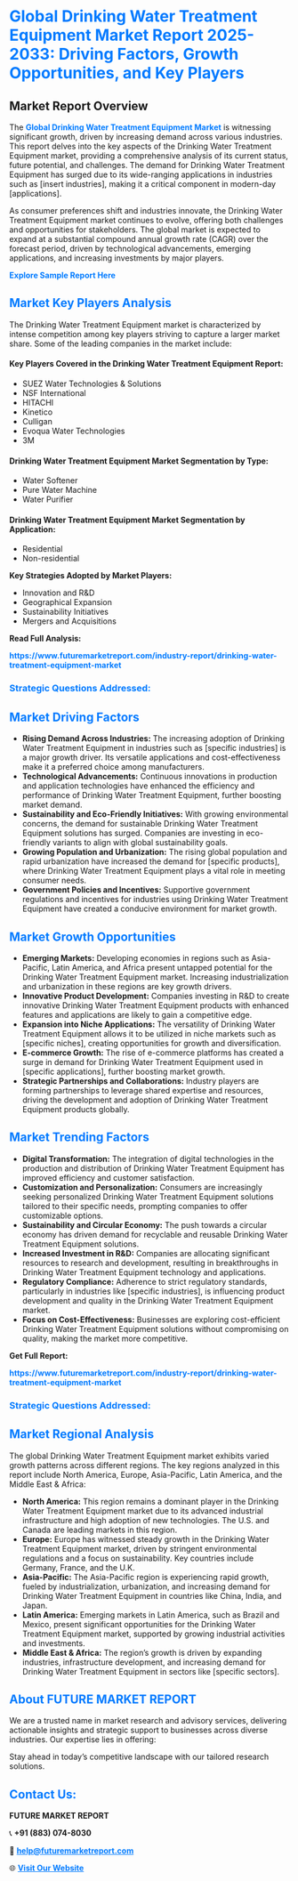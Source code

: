 <h1 style="color: #007BFF;">Global Drinking Water Treatment Equipment Market Report 2025-2033: Driving Factors, Growth Opportunities, and Key Players</h1>

<section id="overview">
<h2>Market Report Overview</h2>
<p>The <a href="https://www.futuremarketreport.com/industry-report/drinking-water-treatment-equipment-market" style="color: #007BFF; text-decoration: none;"><strong>Global Drinking Water Treatment Equipment Market</strong></a> is witnessing significant growth, driven by increasing demand across various industries. This report delves into the key aspects of the Drinking Water Treatment Equipment market, providing a comprehensive analysis of its current status, future potential, and challenges. The demand for Drinking Water Treatment Equipment has surged due to its wide-ranging applications in industries such as [insert industries], making it a critical component in modern-day [applications].</p>
<p>As consumer preferences shift and industries innovate, the Drinking Water Treatment Equipment market continues to evolve, offering both challenges and opportunities for stakeholders. The global market is expected to expand at a substantial compound annual growth rate (CAGR) over the forecast period, driven by technological advancements, emerging applications, and increasing investments by major players.</p>
</section>

<section id="overview">
<p><a href="https://www.futuremarketreport.com/request-sample/reportId=58590" style="color: #007BFF; text-decoration: none;"><strong>Explore Sample Report Here</strong></a></p>
</section>

<section id="key-players">
<h2 style="color: #007BFF;">Market Key Players Analysis</h2>
<p>The Drinking Water Treatment Equipment market is characterized by intense competition among key players striving to capture a larger market share. Some of the leading companies in the market include:</p>
<h4>Key Players Covered in the Drinking Water Treatment Equipment Report:</h4>
<ul><li>SUEZ Water Technologies &amp; Solutions</li><li>NSF International</li><li>HITACHI</li><li>Kinetico</li><li>Culligan</li><li>Evoqua Water Technologies</li><li>3M</li></ul>
<h4>Drinking Water Treatment Equipment Market Segmentation by Type:</h4>
<ul><li>Water Softener</li><li>Pure Water Machine</li><li>Water Purifier</li></ul>

<h4>Drinking Water Treatment Equipment Market Segmentation by Application:</h4>
<ul><li>Residential</li><li>Non-residential</li></ul>
<p><strong>Key Strategies Adopted by Market Players:</strong></p>
<ul>
<li>Innovation and R&D</li>
<li>Geographical Expansion</li>
<li>Sustainability Initiatives</li>
<li>Mergers and Acquisitions</li>
</ul>
</section>

<section>
<p><strong>Read Full Analysis: </strong></p><a href="https://www.futuremarketreport.com/industry-report/drinking-water-treatment-equipment-market" style="color: #007BFF; text-decoration: none;"><strong>https://www.futuremarketreport.com/industry-report/drinking-water-treatment-equipment-market</strong></a>
<h3 style="color: #007BFF;">Strategic Questions Addressed:</h3>
</section>

<section id="driving-factors">
<h2 style="color: #007BFF;">Market Driving Factors</h2>
<ul>
<li><strong>Rising Demand Across Industries:</strong> The increasing adoption of Drinking Water Treatment Equipment in industries such as [specific industries] is a major growth driver. Its versatile applications and cost-effectiveness make it a preferred choice among manufacturers.</li>
<li><strong>Technological Advancements:</strong> Continuous innovations in production and application technologies have enhanced the efficiency and performance of Drinking Water Treatment Equipment, further boosting market demand.</li>
<li><strong>Sustainability and Eco-Friendly Initiatives:</strong> With growing environmental concerns, the demand for sustainable Drinking Water Treatment Equipment solutions has surged. Companies are investing in eco-friendly variants to align with global sustainability goals.</li>
<li><strong>Growing Population and Urbanization:</strong> The rising global population and rapid urbanization have increased the demand for [specific products], where Drinking Water Treatment Equipment plays a vital role in meeting consumer needs.</li>
<li><strong>Government Policies and Incentives:</strong> Supportive government regulations and incentives for industries using Drinking Water Treatment Equipment have created a conducive environment for market growth.</li>
</ul>
</section>

<section id="growth-opportunities">
<h2 style="color: #007BFF;">Market Growth Opportunities</h2>
<ul>
<li><strong>Emerging Markets:</strong> Developing economies in regions such as Asia-Pacific, Latin America, and Africa present untapped potential for the Drinking Water Treatment Equipment market. Increasing industrialization and urbanization in these regions are key growth drivers.</li>
<li><strong>Innovative Product Development:</strong> Companies investing in R&D to create innovative Drinking Water Treatment Equipment products with enhanced features and applications are likely to gain a competitive edge.</li>
<li><strong>Expansion into Niche Applications:</strong> The versatility of Drinking Water Treatment Equipment allows it to be utilized in niche markets such as [specific niches], creating opportunities for growth and diversification.</li>
<li><strong>E-commerce Growth:</strong> The rise of e-commerce platforms has created a surge in demand for Drinking Water Treatment Equipment used in [specific applications], further boosting market growth.</li>
<li><strong>Strategic Partnerships and Collaborations:</strong> Industry players are forming partnerships to leverage shared expertise and resources, driving the development and adoption of Drinking Water Treatment Equipment products globally.</li>
</ul>
</section>

<section id="trending-factors">
<h2 style="color: #007BFF;">Market Trending Factors</h2>
<ul>
<li><strong>Digital Transformation:</strong> The integration of digital technologies in the production and distribution of Drinking Water Treatment Equipment has improved efficiency and customer satisfaction.</li>
<li><strong>Customization and Personalization:</strong> Consumers are increasingly seeking personalized Drinking Water Treatment Equipment solutions tailored to their specific needs, prompting companies to offer customizable options.</li>
<li><strong>Sustainability and Circular Economy:</strong> The push towards a circular economy has driven demand for recyclable and reusable Drinking Water Treatment Equipment solutions.</li>
<li><strong>Increased Investment in R&D:</strong> Companies are allocating significant resources to research and development, resulting in breakthroughs in Drinking Water Treatment Equipment technology and applications.</li>
<li><strong>Regulatory Compliance:</strong> Adherence to strict regulatory standards, particularly in industries like [specific industries], is influencing product development and quality in the Drinking Water Treatment Equipment market.</li>
<li><strong>Focus on Cost-Effectiveness:</strong> Businesses are exploring cost-efficient Drinking Water Treatment Equipment solutions without compromising on quality, making the market more competitive.</li>
</ul>
</section>

<section>
<p><strong>Get Full Report: </strong></p><a href="https://www.futuremarketreport.com/industry-report/drinking-water-treatment-equipment-market" style="color: #007BFF; text-decoration: none;"><strong>https://www.futuremarketreport.com/industry-report/drinking-water-treatment-equipment-market</strong></a>
<h3 style="color: #007BFF;">Strategic Questions Addressed:</h3>
</section>


<section id="regional-analysis">
<h2 style="color: #007BFF;">Market Regional Analysis</h2>
<p>The global Drinking Water Treatment Equipment market exhibits varied growth patterns across different regions. The key regions analyzed in this report include North America, Europe, Asia-Pacific, Latin America, and the Middle East & Africa:</p>
<ul>
<li><strong>North America:</strong> This region remains a dominant player in the Drinking Water Treatment Equipment market due to its advanced industrial infrastructure and high adoption of new technologies. The U.S. and Canada are leading markets in this region.</li>
<li><strong>Europe:</strong> Europe has witnessed steady growth in the Drinking Water Treatment Equipment market, driven by stringent environmental regulations and a focus on sustainability. Key countries include Germany, France, and the U.K.</li>
<li><strong>Asia-Pacific:</strong> The Asia-Pacific region is experiencing rapid growth, fueled by industrialization, urbanization, and increasing demand for Drinking Water Treatment Equipment in countries like China, India, and Japan.</li>
<li><strong>Latin America:</strong> Emerging markets in Latin America, such as Brazil and Mexico, present significant opportunities for the Drinking Water Treatment Equipment market, supported by growing industrial activities and investments.</li>
<li><strong>Middle East & Africa:</strong> The region’s growth is driven by expanding industries, infrastructure development, and increasing demand for Drinking Water Treatment Equipment in sectors like [specific sectors].</li>
</ul>
</section>

<footer>
<h2 style="color: #007BFF;">About FUTURE MARKET REPORT</h2>
<p>We are a trusted name in market research and advisory services, delivering actionable insights and strategic support to businesses across diverse industries. Our expertise lies in offering:</p>

<p>Stay ahead in today’s competitive landscape with our tailored research solutions.</p>

<h2 style="color: #007BFF;">Contact Us:</h2>
<p><strong>FUTURE MARKET REPORT</strong></p>
<p>📞 <strong>+91 (883) 074-8030</strong></p>
<p>📧 <strong><a href="mailto:help@futuremarketreport.com" style="color: #007BFF;">help@futuremarketreport.com</a></strong></p>
<p>🌐 <strong><a href="https://www.futuremarketreport.com/" style="color: #007BFF;">Visit Our Website</a></strong></p>
</footer>